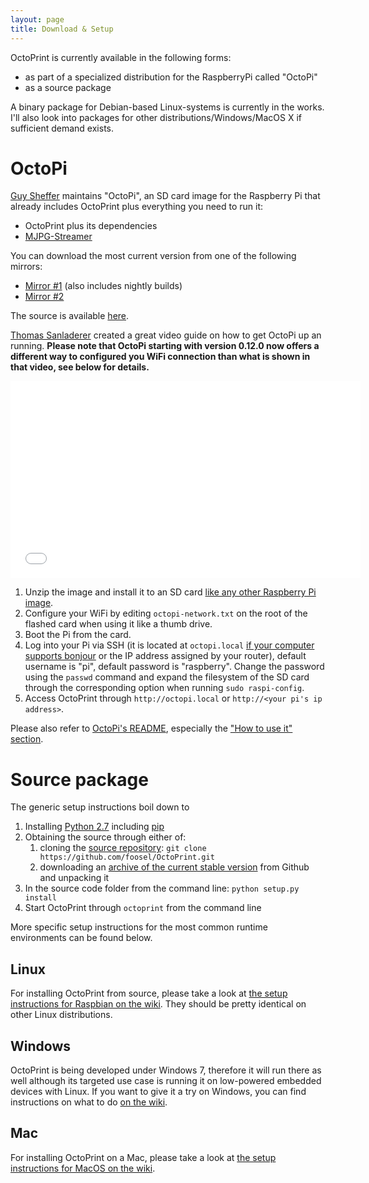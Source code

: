 ```yaml
---
layout: page
title: Download & Setup
---
```


OctoPrint is currently available in the following forms:

* as part of a specialized distribution for the RaspberryPi called "OctoPi"
* as a source package

A binary package for Debian-based Linux-systems is currently in the works. I'll also look into packages
for other distributions/Windows/MacOS X if sufficient demand exists.

OctoPi
======

[Guy Sheffer](https://github.com/guysoft) maintains "OctoPi", an SD card image for the Raspberry Pi that already includes
OctoPrint plus everything you need to run it:

* OctoPrint plus its dependencies
* [MJPG-Streamer](http://sourceforge.net/apps/mediawiki/mjpg-streamer/index.php?title=Main_Page)

You can download the most current version from one of the following mirrors:

* [Mirror #1](http://docstech.net/OctoPiMirror/) (also includes nightly builds)
* [Mirror #2](http://mirror.tsone.net.uk/octopi/)

The source is available [here](https://github.com/guysoft/OctoPi).

[Thomas Sanladerer](https://www.youtube.com/channel/UCb8Rde3uRL1ohROUVg46h1A) created a great video guide on how to get OctoPi up an running.
**Please note that OctoPi starting with version 0.12.0 now offers a different way to configured you WiFi connection than what is shown in that video,
see below for details.**

<div>
    <iframe width="560" height="315" src="//www.youtube.com/embed/EHzN_MwunmE" frameborder="0" allowfullscreen="allowfullscreen">&nbsp;</iframe>
</div>

1. Unzip the image and install it to an SD card [like any other Raspberry Pi image](https://www.raspberrypi.org/documentation/installation/installing-images/README.md).
2. Configure your WiFi by editing ``octopi-network.txt`` on the root of the flashed card when using it like a thumb drive.
3. Boot the Pi from the card.
4. Log into your Pi via SSH (it is located at ``octopi.local`` [if your computer supports bonjour](https://learn.adafruit.com/bonjour-zeroconf-networking-for-windows-and-linux/overview) or the IP address assigned by your router), default username is "pi", default password is "raspberry". Change the password using the ``passwd`` command and expand the filesystem of the SD card through the corresponding option when running ``sudo raspi-config``.
5. Access OctoPrint through ``http://octopi.local`` or ``http://<your pi's ip address>``.

Please also refer to [OctoPi's README](https://github.com/guysoft/OctoPi), especially the ["How to use it" section](https://github.com/guysoft/OctoPi#how-to-use-it).

Source package
==============

The generic setup instructions boil down to

1. Installing [Python 2.7](https://www.python.org/) including [pip](https://pip.pypa.io/en/latest/installing.html)
2. Obtaining the source through either of:
   1. cloning the [source repository](https://github.com/foosel/OctoPrint.git): ``git clone https://github.com/foosel/OctoPrint.git``
   2. downloading an [archive of the current stable version](https://github.com/foosel/OctoPrint/archive/master.zip) from Github and unpacking it
3. In the source code folder from the command line: ``python setup.py install``
4. Start OctoPrint through ``octoprint`` from the command line

More specific setup instructions for the most common runtime environments can be found below.

Linux
-----

For installing OctoPrint from source, please take a look at [the setup instructions for Raspbian on the wiki](https://github.com/foosel/OctoPrint/wiki/Setup-on-a-Raspberry-Pi-running-Raspbian).
They should be pretty identical on other Linux distributions.

Windows
-------

OctoPrint is being developed under Windows 7, therefore it will run there as well although its targeted use case
is running it on low-powered embedded devices with Linux. If you want to give it a try on Windows, you can find
instructions on what to do [on the wiki](https://github.com/foosel/OctoPrint/wiki/Setup-on-Windows).

Mac
---

For installing OctoPrint on a Mac, please take a look at [the setup instructions for MacOS on the wiki](https://github.com/foosel/OctoPrint/wiki/Setup-on-Mac).
